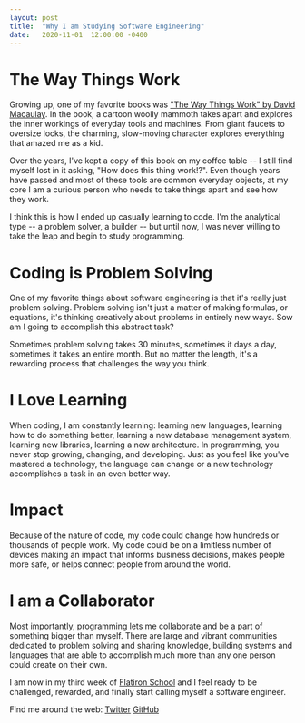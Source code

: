 ```yaml
---
layout: post
title:  "Why I am Studying Software Engineering"
date:   2020-11-01  12:00:00 -0400
---
```

# The Way Things Work
Growing up, one of my favorite books was ["The Way Things Work" by David Macaulay](https://en.wikipedia.org/wiki/The_Way_Things_Work). In the book, a cartoon woolly mammoth takes apart and explores the inner workings of everyday tools and machines. From giant faucets to oversize locks, the charming, slow-moving character explores everything that amazed me as a kid.

Over the years, I've kept a copy of this book on my coffee table -- I still find myself lost in it asking, "How does this thing work!?". Even though years have passed and most of these tools are common everyday objects, at my core I am a curious person who needs to take things apart and see how they work.

I think this is how I ended up casually learning to code. I'm the analytical type -- a problem solver, a builder -- but until now, I was never willing to take the leap and begin to study programming.

# Coding is Problem Solving
One of my favorite things about software engineering is that it's really just problem solving. Problem solving isn't just a matter of making formulas, or equations, it's thinking creatively about problems in entirely new ways. Sow am I going to accomplish this abstract task?

Sometimes problem solving takes 30 minutes, sometimes it days a day, sometimes it takes an entire month. But no matter the length, it's a rewarding process that challenges the way you think.

# I Love Learning
When coding, I am constantly learning: learning new languages, learning how to do something better, learning a new database management system, learning new libraries, learning a new architecture. In programming, you never stop growing, changing, and developing. Just as you feel like you've mastered a technology, the language can change or a new technology accomplishes a task in an even better way.

# Impact
Because of the nature of code, my code could change how hundreds or thousands of people work. My code could be on a limitless number of devices making an impact that informs business decisions, makes people more safe, or helps connect people from around the world.

# I am a Collaborator
Most importantly, programming lets me collaborate and be a part of something bigger than myself. There are large and vibrant communities dedicated to problem solving and sharing knowledge, building systems and languages that are able to accomplish much more than any one person could create on their own.

I am now in my third week of [Flatiron School](https://flatironschool.com/) and I feel ready to be challenged, rewarded, and finally start calling myself a software engineer.

Find me around the web:
[Twitter](https://twitter.com/karsonkalt)
[GitHub](https://github.com/karsonkalt)

